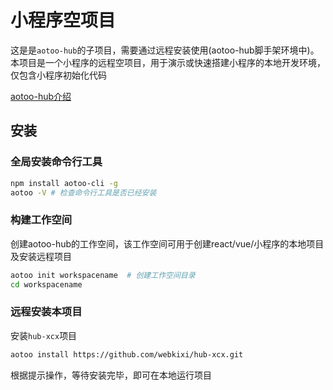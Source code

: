 # 小程序空项目  

这是是`aotoo-hub`的子项目，需要通过远程安装使用(aotoo-hub脚手架环境中)。本项目是一个小程序的远程空项目，用于演示或快速搭建小程序的本地开发环境，仅包含小程序初始化代码

[aotoo-hub介绍](http://www.agzgz.com)

## 安装  

### 全局安装命令行工具

```bash
npm install aotoo-cli -g
aotoo -V # 检查命令行工具是否已经安装
```

### 构建工作空间  

创建aotoo-hub的工作空间，该工作空间可用于创建react/vue/小程序的本地项目及安装远程项目  

```bash
aotoo init workspacename  # 创建工作空间目录
cd workspacename
```

### 远程安装本项目  

安装`hub-xcx`项目

```bash
aotoo install https://github.com/webkixi/hub-xcx.git
```

根据提示操作，等待安装完毕，即可在本地运行项目

